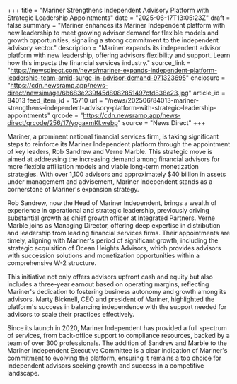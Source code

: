 +++
title = "Mariner Strengthens Independent Advisory Platform with Strategic Leadership Appointments"
date = "2025-06-17T13:05:23Z"
draft = false
summary = "Mariner enhances its Mariner Independent platform with new leadership to meet growing advisor demand for flexible models and growth opportunities, signaling a strong commitment to the independent advisory sector."
description = "Mariner expands its independent advisor platform with new leadership, offering advisors flexibility and support. Learn how this impacts the financial services industry."
source_link = "https://newsdirect.com/news/mariner-expands-independent-platform-leadership-team-amid-surge-in-advisor-demand-971323695"
enclosure = "https://cdn.newsramp.app/news-direct/newsimage/6b683e239f45d8082851497cfd838e23.jpg"
article_id = 84013
feed_item_id = 15710
url = "/news/202506/84013-mariner-strengthens-independent-advisory-platform-with-strategic-leadership-appointments"
qrcode = "https://cdn.newsramp.app/news-direct/qrcode/256/17/yogaxmKI.webp"
source = "News Direct"
+++

<p>Mariner, a prominent national financial services firm, is taking significant steps to reinforce its Mariner Independent platform through the appointment of key leaders, Rob Sandrew and Verne Marble. This strategic move is aimed at addressing the increasing demand among financial advisors for more flexible affiliation models and viable long-term monetization strategies. With over 1,100 advisors and approximately $40 billion in assets under management and advisement, Mariner Independent stands as a cornerstone of Mariner's expansion strategy.</p><p>Rob Sandrew, now the Head of Mariner Independent, brings a wealth of experience in operational and strategic leadership, previously driving substantial growth as chief growth officer at Integrated Partners. Verne Marble joins as Managing Director, offering deep expertise in distribution and leadership from leading financial services firms. Their appointments are timely, aligning with Mariner's period of significant growth, including the strategic acquisition of Ocean Heights Advisors, which provides advisors with succession solutions and monetization opportunities within a comprehensive W-2 structure.</p><p>This initiative not only offers advisors upfront cash and equity but also includes a three-year earnout based on operating margins, reflecting Mariner's dedication to fostering business autonomy and growth among its advisors. Marty Bicknell, CEO and president of Mariner, highlighted the platform's success in balancing independence with the support needed for advisors to scale their practices effectively.</p><p>Since its launch in 2020, Mariner Independent has provided a full spectrum of services, from back-office support to compliance resources, backed by a team of over 300 professionals. The addition of Sandrew and Marble to the Mariner Independent Executive Committee is a clear indication of Mariner's commitment to evolving the platform, ensuring it remains a top choice for independent advisors seeking growth and success in a competitive landscape.</p>